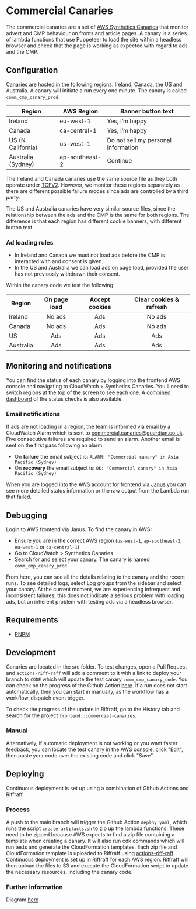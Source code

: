 # Commercial Canaries

The commercial canaries are a set of [AWS Synthetics Canaries](https://docs.aws.amazon.com/AmazonCloudWatch/latest/monitoring/CloudWatch_Synthetics_Canaries.html) that monitor advert and CMP behaviour on fronts and article pages. A canary is a series of lambda functions that use Puppeteer to load the site within a headless browser and check that the page is working as expected with regard to ads and the CMP.

## Configuration

Canaries are hosted in the following regions: Ireland, Canada, the US and Australia. A canary will initiate a run every one minute. The canary is called `comm_cmp_canary_prod`.

| Region             | AWS Region     | Banner button text                  |
| ------------------ | -------------- | ----------------------------------- |
| Ireland            | eu-west-1      | Yes, I’m happy                      |
| Canada             | ca-central-1   | Yes, I’m happy                      |
| US (N. California) | us-west-1      | Do not sell my personal information |
| Australia (Sydney) | ap-southeast-2 | Continue                            |

The Ireland and Canada canaries use the same source file as they both operate under [TCFV2](https://iabeurope.eu/tcf-2-0/). However, we monitor these regions separately as there are different possible failure modes since ads are controlled by a third party.

The US and Australia canaries have very similar source files, since the relationship between the ads and the CMP is the same for both regions. The difference is that each region has different cookie banners, with different button text.

### Ad loading rules

-   In Ireland and Canada we must not load ads before the CMP is interacted with and consent is given.
-   In the US and Australia we can load ads on page load, provided the user has not previously withdrawn their consent.

Within the canary code we test the following:

| Region    | On page load | Accept cookies | Clear cookies & refresh |
| --------- | :----------: | :------------: | :---------------------: |
| Ireland   |    No ads    |      Ads       |         No ads          |
| Canada    |    No ads    |      Ads       |         No ads          |
| US        |     Ads      |      Ads       |           Ads           |
| Australia |     Ads      |      Ads       |           Ads           |

## Monitoring and notifications

You can find the status of each canary by logging into the frontend AWS console and navigating to CloudWatch > Synthetics Canaries. You'll need to switch regions at the top of the screen to see each one. A [combined dashboard](https://eu-west-1.console.aws.amazon.com/cloudwatch/home?region=eu-west-1#dashboards:name=Commercial-Canaries) of the status checks is also available.

### Email notifications

If ads are not loading in a region, the team is informed via email by a CloudWatch Alarm which is sent to commercial.canaries@guardian.co.uk. Five consecutive failures are required to send an alarm. Another email is sent on the first pass following an alarm.

-   On **failure** the email subject is: `ALARM: "Commercial canary" in Asia Pacific (Sydney)`
-   On **recovery** the email subject is: `OK: "Commercial canary" in Asia Pacific (Sydney)`

When you are logged into the AWS account for frontend via [Janus](https://janus.gutools.co.uk/) you can see more detailed status information or the raw output from the Lambda run that failed.

## Debugging

Login to AWS frontend via Janus. To find the canary in AWS:

-   Ensure you are in the correct AWS region (`us-west-1`, `ap-southeast-2`, `eu-west-1` or `ca-central-1`)
-   Go to CloudWatch > Synthetics Canaries
-   Search for and select your canary. The canary is named `comm_cmp_canary_prod`

From here, you can see all the details relating to the canary and the recent runs. To see detailed logs, select Log groups from the sidebar and select your canary. At the current moment, we are experiencing infrequent and inconsistent failures; this does not indicate a serious problem with loading ads, but an inherent problem with testing ads via a headless browser.

## Requirements

-   [PNPM](https://pnpm.io/installation)

## Development

Canaries are located in the src folder. To test changes, open a Pull Request and `actions-riff-raff` will add a comment to it with a link to deploy your branch to `CODE` which will update the test canary `comm_cmp_canary_code`. You can check on the progress of the Github Action [here](https://github.com/guardian/commercial-canaries/actions/workflows/deploy.yaml). If a run does not start automatically, then you can start in manually, as the workflow has a workflow_dispatch event trigger.

To check the progress of the update in Riffraff, go to the History tab and search for the project `frontend::commercial-canaries`.

### Manual

Alternatively, if automatic deployment is not working or you want faster feedback, you can locate the test canary in the AWS console, click "Edit", then paste your code over the existing code and click "Save".

## Deploying

Continuous deployment is set up using a combination of Github Actions and Riffraff.

### Process

A push to the main branch will trigger the Github Action `deploy.yaml`, which runs the script `create-artifacts.sh` to zip up the lambda functions. These need to be zipped because AWS expects to find a zip file containing a template when creating a canary. It will also run cdk commands which will run tests and generate the CloudFormation templates. Each zip file and CloudFormation template is uploaded to Riffraff using [actions-riff-raff](https://github.com/guardian/actions-riff-raff). Continuous deployment is set up in Riffraff for each AWS region. Riffraff will then upload the files to S3 and execute the CloudFormation script to update the necessary resources, including the canary code.

### Further information

Diagram [here](https://docs.google.com/presentation/d/1l8QFoq7siUWdJMRq_qc8vLcNf1iFhXH5aKx3Ok5xEu4/edit#slide=id.gb8f2b491c7_0_44)

